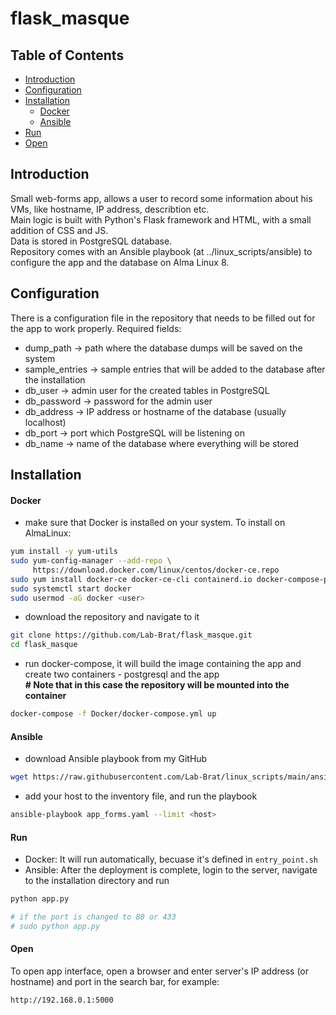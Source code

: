 # flask_masque

## Table of Contents
- [Introduction](#introduction)
- [Configuration](#configuration)
- [Installation](#installation)
  - [Docker](#docker)
  - [Ansible](#ansible)
- [Run](#run)
- [Open](#open)

## Introduction
Small web-forms app, allows a user to record some information about his VMs, like hostname, IP address, describtion etc.  
Main logic is built with Python's Flask framework and HTML, with a small addition of CSS and JS.  
Data is stored in PostgreSQL database.  
Repository comes with an Ansible playbook (at ../linux_scripts/ansible) to configure the app and the database on Alma Linux 8.  

## Configuration 
There is a configuration file in the repository that needs to be filled out for the app to work properly. Required fields:  
* dump_path -> path where the database dumps will be saved on the system
* sample_entries -> sample entries that will be added to the database after the installation
* db_user -> admin user for the created tables in PostgreSQL
* db_password -> password for the admin user
* db_address -> IP address or hostname of the database (usually localhost)
* db_port -> port which PostgreSQL will be listening on
* db_name -> name of the database where everything will be stored

## Installation
#### Docker
* make sure that Docker is installed on your system. To install on AlmaLinux:
```bash
yum install -y yum-utils
sudo yum-config-manager --add-repo \
     https://download.docker.com/linux/centos/docker-ce.repo
sudo yum install docker-ce docker-ce-cli containerd.io docker-compose-plugin
sudo systemctl start docker
sudo usermod -aG docker <user>
```
* download the repository and navigate to it
```bash
git clone https://github.com/Lab-Brat/flask_masque.git
cd flask_masque
```
* run docker-compose, it will build the image containing the app and create two containers - postgresql and the app  
**\# Note that in this case the repository will be mounted into the container**
```bash
docker-compose -f Docker/docker-compose.yml up
```

#### Ansible
* download Ansible playbook from my GitHub
```bash
wget https://raw.githubusercontent.com/Lab-Brat/linux_scripts/main/ansible/app_forms.yaml
```
* add your host to the inventory file, and run the playbook 
```bash
ansible-playbook app_forms.yaml --limit <host>
```

#### Run
* Docker: It will run automatically, becuase it's defined in ```entry_point.sh```
* Ansible: After the deployment is complete, login to the server, navigate to the installation directory and run 
```bash
python app.py

# if the port is changed to 80 or 433
# sudo python app.py
```

#### Open
To open app interface, open a browser and enter server's IP address (or hostname) and port in the search bar, for example:
```
http://192.168.0.1:5000
```

